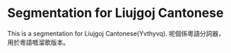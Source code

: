 # Segmentation for Liujgoj Cantonese
This is a segmentation for Liujgoj Cantonese(Yvthyvq).  呢個係粵語分詞器，用於粵語嘅溜歌版本。
